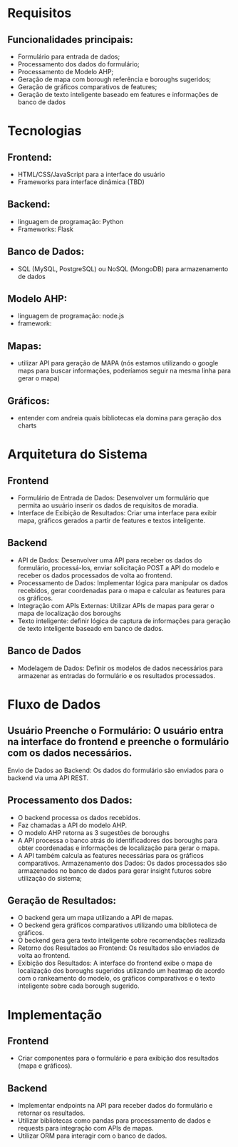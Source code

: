 # Requisitos
## Funcionalidades principais:
- Formulário para entrada de dados;
- Processamento dos dados do formulário;
- Processamento de Modelo AHP;
- Geração de mapa com borough referência e boroughs sugeridos;
- Geração de gráficos comparativos de features;
- Geração de texto inteligente baseado em features e informações de banco de dados

# Tecnologias
## Frontend:
- HTML/CSS/JavaScript para a interface do usuário
- Frameworks para interface dinâmica (TBD)

## Backend:
- linguagem de programação: Python
- Frameworks: Flask

## Banco de Dados:
- SQL (MySQL, PostgreSQL) ou NoSQL (MongoDB) para armazenamento de dados

## Modelo AHP:
- linguagem de programação: node.js
- framework: 

## Mapas:
- utilizar API para geração de MAPA (nós estamos utilizando o google maps para buscar informações, poderíamos seguir na mesma linha para gerar o mapa)

## Gráficos:
- entender com andreia quais bibliotecas ela domina para geração dos charts

# Arquitetura do Sistema

## Frontend
- Formulário de Entrada de Dados: Desenvolver um formulário que permita ao usuário inserir os dados de requisitos de moradia.
- Interface de Exibição de Resultados: Criar uma interface para exibir mapa,  gráficos gerados a partir de features e textos inteligente.

## Backend
- API de Dados: Desenvolver uma API para receber os dados do formulário, processá-los, enviar solicitação POST a API do modelo e receber os dados processados de volta ao frontend.
- Processamento de Dados: Implementar lógica para manipular os dados recebidos, gerar coordenadas para o mapa e calcular as features para os gráficos.
- Integração com APIs Externas: Utilizar APIs de mapas para gerar o mapa de localização dos boroughs
- Texto inteligente: definir lógica de captura de informações para geração de texto inteligente baseado em banco de dados.

## Banco de Dados
- Modelagem de Dados: Definir os modelos de dados necessários para armazenar as entradas do formulário e os resultados processados.

# Fluxo de Dados
## Usuário Preenche o Formulário: O usuário entra na interface do frontend e preenche o formulário com os dados necessários.
Envio de Dados ao Backend: Os dados do formulário são enviados para o backend via uma API REST.

## Processamento dos Dados:
- O backend processa os dados recebidos.
- Faz chamadas a API do modelo AHP.
- O modelo AHP retorna as 3 sugestões de boroughs 
- A API processa o banco atrás do identificadores dos boroughs para obter coordenadas e informações de localização para gerar o mapa.
- A API também calcula as features necessárias para os gráficos comparativos.
Armazenamento dos Dados: Os dados processados são armazenados no banco de dados para gerar insight futuros sobre utilização do sistema;

## Geração de Resultados:
- O backend gera um mapa utilizando a API de mapas.
- O beckend gera gráficos comparativos utilizando uma biblioteca de gráficos.
- O beckend gera gera texto inteligente sobre recomendações realizada
- Retorno dos Resultados ao Frontend: Os resultados são enviados de volta ao frontend.
- Exibição dos Resultados: A interface do frontend exibe o mapa de localização dos boroughs sugeridos utilizando um heatmap de acordo com o rankeamento do modelo, os gráficos comparativos e o texto inteligente sobre cada borough sugerido.

# Implementação

## Frontend
- Criar componentes para o formulário e para exibição dos resultados (mapa e gráficos).

## Backend
- Implementar endpoints na API para receber dados do formulário e retornar os resultados.
- Utilizar bibliotecas como pandas para processamento de dados e requests para integração com APIs de mapas.
- Utilizar ORM para interagir com o banco de dados.

